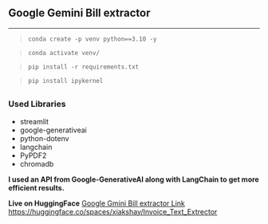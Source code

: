 ## Google Gemini Bill extractor

----

> `conda create -p venv python==3.10 -y`


> `conda activate venv/`


> `pip install -r requirements.txt`


> `pip install ipykernel`



##

### Used Libraries
* streamlit
* google-generativeai
* python-dotenv
* langchain
* PyPDF2
* chromadb


**I used an API from Google-GenerativeAI along with LangChain to get more efficient results.**


**Live on HuggingFace**
[Google Gmini Bill extractor Link](https://huggingface.co/spaces/xiakshay/Invoice_Text_Extrector)
https://huggingface.co/spaces/xiakshay/Invoice_Text_Extrector